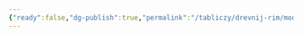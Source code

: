 ```yaml
---
{"ready":false,"dg-publish":true,"permalink":"/tabliczy/drevnij-rim/model-hrama-yupitera-optimusa-maksima/","dgPassFrontmatter":true}
---
```



